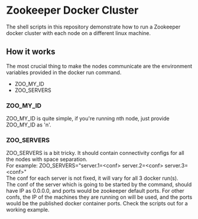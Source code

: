 # Zookeeper Docker Cluster
The shell scripts in this repository demonstrate how to run a Zookeeper docker cluster with each node on a different linux machine.

## How it works
The most crucial thing to make the nodes communicate are the environment variables provided in the docker run command.
* ZOO_MY_ID
* ZOO_SERVERS

### ZOO_MY_ID
ZOO_MY_ID is quite simple, if you're running nth node, just provide ZOO_MY_ID as 'n'.

### ZOO_SERVERS
ZOO_SERVERS is a bit tricky. It should contain connectivity configs for all the nodes with space separation.  
For example: ZOO_SERVERS="server.1=&lt;conf&gt; server.2=&lt;conf&gt; server.3=&lt;conf&gt;"  
The conf for each server is not fixed, it will vary for all 3 docker run(s).  
The conf of the server which is going to be started by the command, should have IP as 0.0.0.0, and ports would be zookeeper default ports.
For other confs, the IP of the machines they are running on will be used, and the ports would be the published docker container ports.
Check the scripts out for a working example.

